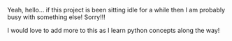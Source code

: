 Yeah, hello... if this project is been sitting idle for a while then I am probably busy with something else! Sorry!!!

I would love to add more to this as I learn python concepts along the way!
